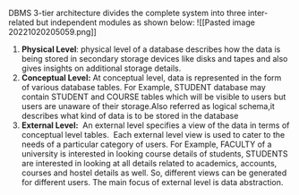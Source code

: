 DBMS 3-tier architecture divides the complete system into three inter-related but independent modules as shown below:
![[Pasted image 20221020205059.png]]

1. **Physical Level**:  physical level of a database describes how the data is being stored in secondary storage devices like disks and tapes and also gives insights on additional storage details.
2. **Conceptual Level:** At conceptual level, data is represented in the form of various database tables. For Example, STUDENT database may contain STUDENT and COURSE tables which will be visible to users but users are unaware of their storage.Also referred as logical schema,it describes what kind of data is to be stored in the database
3. **External Level:**  An external level specifies a view of the data in terms of conceptual level tables.  Each external level view is used to cater to the needs of a particular category of users. For Example, FACULTY of a university is interested in looking course details of students, STUDENTS are interested in looking at all details related to academics, accounts, courses and hostel details as well. So, different views can be generated for different users. The main focus of external level is data abstraction.


